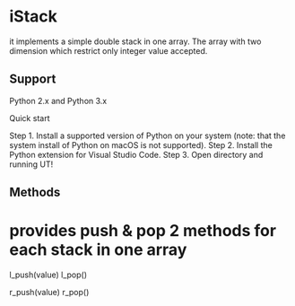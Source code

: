 # iStack
it implements a simple double stack in one array.
The array with two dimension which restrict only integer value accepted.


## Support
Python 2.x and Python 3.x


Quick start

Step 1. Install a supported version of Python on your system (note: that the system install of Python on macOS is not supported).
Step 2. Install the Python extension for Visual Studio Code.
Step 3. Open directory and running UT!



## Methods
# provides push & pop 2 methods for each stack in one array
l_push(value)
l_pop()

r_push(value)
r_pop()






